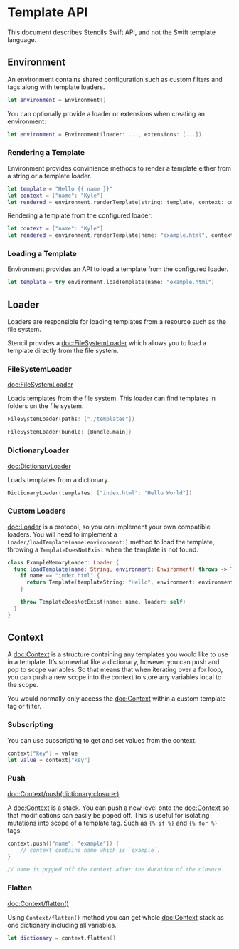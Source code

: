 # Template API

This document describes Stencils Swift API, and not the Swift template language.

## Environment

An environment contains shared configuration such as custom filters and tags
along with template loaders.

```swift
let environment = Environment()
```

You can optionally provide a loader or extensions when creating an environment:

```swift
let environment = Environment(loader: ..., extensions: [...])
```

### Rendering a Template

Environment provides convinience methods to render a template either from a
string or a template loader.

```swift
let template = "Hello {{ name }}"
let context = ["name": "Kyle"]
let rendered = environment.renderTemplate(string: template, context: context)
```

Rendering a template from the configured loader:

```swift
let context = ["name": "Kyle"]
let rendered = environment.renderTemplate(name: "example.html", context: context)
```

### Loading a Template

Environment provides an API to load a template from the configured loader.

```swift
let template = try environment.loadTemplate(name: "example.html")
```

## Loader

Loaders are responsible for loading templates from a resource such as the file
system.

Stencil provides a <doc:FileSystemLoader> which allows you to load a template
directly from the file system.

### FileSystemLoader

<doc:FileSystemLoader>

Loads templates from the file system. This loader can find templates in folders
on the file system.

```swift
FileSystemLoader(paths: ["./templates"])
```

```swift
FileSystemLoader(bundle: [Bundle.main])
```

### DictionaryLoader

<doc:DictionaryLoader>

Loads templates from a dictionary.

```swift
DictionaryLoader(templates: ["index.html": "Hello World"])
```

### Custom Loaders

<doc:Loader> is a protocol, so you can implement your own compatible loaders. You
will need to implement a ``Loader/loadTemplate(name:environment:)`` method to load the template,
throwing a ``TemplateDoesNotExist`` when the template is not found.

```swift
class ExampleMemoryLoader: Loader {
  func loadTemplate(name: String, environment: Environment) throws -> Template {
    if name == "index.html" {
      return Template(templateString: "Hello", environment: environment)
    }

    throw TemplateDoesNotExist(name: name, loader: self)
  }
}
```

## Context

A <doc:Context> is a structure containing any templates you would like to use in
a template. It’s somewhat like a dictionary, however you can push and pop to
scope variables. So that means that when iterating over a for loop, you can
push a new scope into the context to store any variables local to the scope.

You would normally only access the <doc:Context> within a custom template tag or
filter.

### Subscripting

You can use subscripting to get and set values from the context.

```swift
context["key"] = value
let value = context["key"]
```

### Push

<doc:Context/push(dictionary:closure:)>

A <doc:Context> is a stack. You can push a new level onto the <doc:Context> so that
modifications can easily be poped off. This is useful for isolating mutations
into scope of a template tag. Such as `{% if %}` and `{% for %}` tags.

```swift
context.push(["name": "example"]) {
    // context contains name which is `example`.
}

// name is popped off the context after the duration of the closure.
```

### Flatten

<doc:Context/flatten()>

Using ``Context/flatten()`` method you can get whole <doc:Context> stack as one
dictionary including all variables.

```swift
let dictionary = context.flatten()
```

<!-- Copyright (c) 2022, Kyle Fuller
All rights reserved.

Copyright 2024 MFB Technologies, Inc.

This source code is licensed under the BSD-2-Clause License found in the
LICENSE file in the root directory of this source tree. -->
